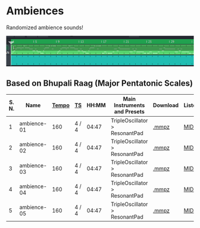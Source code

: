 # Ambiences

Randomized ambience sounds!

![graph](resources/ambience-01.png)


## Based on Bhupali Raag (Major Pentatonic Scales)
S. N. | Name         | [Tempo](https://en.wikipedia.org/wiki/Tempo) | [TS](https://en.wikipedia.org/wiki/Time_signature)  | HH:MM | Main Instruments and Presets        | Download                              | Listen
------|--------------|-----|-------|-------|-----------------------------------|-------------------------------------|----------------------------------
1     | ambience-01  | 160 | 4 / 4 | 04:47 | TripleOscillator &gt; ResonantPad | [.mmpz](resources/ambience-01.mmpz) | [MIDI](resources/ambience-01.mid)
2     | ambience-02  | 160 | 4 / 4 | 04:47 | TripleOscillator &gt; ResonantPad | [.mmpz](resources/ambience-02.mmpz) | [MIDI](resources/ambience-02.mid)
3     | ambience-03  | 160 | 4 / 4 | 04:47 | TripleOscillator &gt; ResonantPad | [.mmpz](resources/ambience-03.mmpz) | [MIDI](resources/ambience-03.mid)
4     | ambience-04  | 160 | 4 / 4 | 04:47 | TripleOscillator &gt; ResonantPad | [.mmpz](resources/ambience-04.mmpz) | [MIDI](resources/ambience-04.mid)
5     | ambience-05  | 160 | 4 / 4 | 04:47 | TripleOscillator &gt; ResonantPad | [.mmpz](resources/ambience-05.mmpz) | [MIDI](resources/ambience-05.mid)
